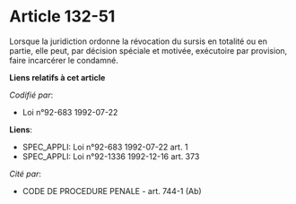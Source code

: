 # Article 132-51

Lorsque la juridiction ordonne la révocation du sursis en totalité ou en partie, elle peut, par décision spéciale et motivée,
exécutoire par provision, faire incarcérer le condamné.

**Liens relatifs à cet article**

_Codifié par_:

  - Loi n°92-683 1992-07-22

**Liens**:

  - SPEC_APPLI: Loi n°92-683 1992-07-22 art. 1
  - SPEC_APPLI: Loi n°92-1336 1992-12-16 art. 373

_Cité par_:

  - CODE DE PROCEDURE PENALE - art. 744-1 (Ab)
